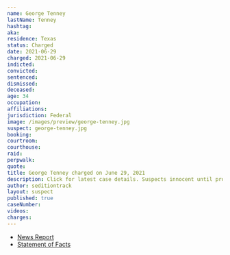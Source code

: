 ```yaml
---
name: George Tenney
lastName: Tenney
hashtag:
aka:
residence: Texas
status: Charged
date: 2021-06-29
charged: 2021-06-29
indicted:
convicted:
sentenced:
dismissed:
deceased:
age: 34
occupation:
affiliations:
jurisdiction: Federal
image: /images/preview/george-tenney.jpg
suspect: george-tenney.jpg
booking:
courtroom:
courthouse:
raid:
perpwalk:
quote:
title: George Tenney charged on June 29, 2021
description: Click for latest case details. Suspects innocent until proven guilty.
author: seditiontrack
layout: suspect
published: true
caseNumber:
videos:
charges:
---
```

- [News Report](https://www.postandcourier.com/news/south-carolina-men-charged-in-riot-at-u-s-capitol/article_defc5150-d907-11eb-997d-9353862128d9.html)
- [Statement of Facts](https://www.justice.gov/usao-dc/case-multi-defendant/file/1412476/download)
